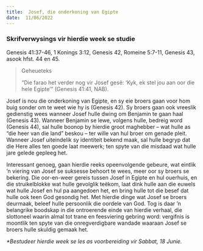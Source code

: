 ```yaml
---
title:  Josef, die onderkoning van Egipte
date:  11/06/2022
---
```


### Skrifverwysings vir hierdie week se studie
Genesis 41:37-46, 1 Konings 3:12, Genesis 42, Romeine 5:7-11, Genesis 43, asook hfst. 44 en 45.

> <p>Geheueteks</p>
> “Die farao het verder nog vir Josef gesê: ‘Kyk, ek stel jou aan oor die hele Egipte’” (Genesis 41:41, NAB).

Josef is nou die onderkoning van Egipte, en sy eie broers gaan voor hom buig sonder om te weet wie hy is (Genesis 42). Sy broers gaan ook vreeslik gedienstig wees wanneer Josef hulle dwing om Benjamin te gaan haal (Genesis 43). Wanneer Benjamin se lewe, volgens hulle, bedreig word (Genesis 44), sal hulle boonop by hierdie groot maghebber – wat hulle as “die heer van die land” beskou – ter wille van hul broer om genade pleit. Wanneer Josef uiteindelik sy identiteit bekend maak, sal hulle begryp dat die Here alles ten goede laat meewerk; ten spyte van die misdaad wat hulle jare gelede gepleeg het.

Interessant genoeg, gaan hierdie reeks opeenvolgende gebeure, wat eintlik ’n viering van Josef se suksesse behoort te wees, meer oor sy broers se bekering. Die oor-en-weer gereis tussen Josef in Egipte en hul ouerhuis, en die struikelblokke wat hulle gevolglik teëkom, laat dink hulle aan die euwels wat hulle Josef en hul pa aangedoen het, en bring hulle tot die besef dat hulle ook teen God gesondig het. Met hierdie dinge wat Josef se broers deurmaak, beleef hulle persoonlik die oordele van God. Tog is daar ’n belangrike boodskap in die ontroerende einde van hierdie verhaal, die slottoneel waarin almal tot trane en feesviering gebring word: vergifnis is moontlik ten spyte van die onregverdigbare wandade waaraan Josef se broers hulle skuldig gemaak het.

_*Bestudeer hierdie week se les as voorbereiding vir Sabbat, 18 Junie._